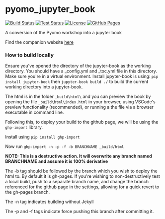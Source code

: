 # pyomo_jupyter_book

[![Build Status](https://github.com/SECQUOIA/pyomo_jupyter_book/workflows/Deploy%20Jupyter%20Book/badge.svg)](https://github.com/SECQUOIA/pyomo_jupyter_book/actions/workflows/main.yml)
[![Test Status](https://github.com/SECQUOIA/pyomo_jupyter_book/workflows/Test%20PR/badge.svg)](https://github.com/SECQUOIA/pyomo_jupyter_book/actions/workflows/test.yml)
[![License](https://img.shields.io/github/license/SECQUOIA/pyomo_jupyter_book)](https://github.com/SECQUOIA/pyomo_jupyter_book/blob/main/LICENSE)
[![GitHub Pages](https://img.shields.io/badge/docs-GitHub%20Pages-blue)](https://secquoia.github.io/pyomo_jupyter_book/intro.html)

A conversion of the Pyomo workshop into a jupyter book

Find the companion website [here](https://secquoia.github.io/pyomo_jupyter_book/intro.html)


### How to build locally
Ensure you've opened the directory of the jupyter-book as the working directory. You should have a _config.yml and _toc.yml file in this directory. Make sure you're in a virtual environment. Install jupyter-book is using:
`pip install jupyter-book`
then
`jupyter-book build ./`
to build the current working directory into a jupyter-book.

The html is in the folder `_build\html\` and you can preview the book by opening the file `_build\html\index.html` in your browser, using VSCode's preview functionality (recommended), or running a the file via a browser executable in command line.

Following this, to deploy your build to the github page, we will be using the `ghp-import` library.

Install using `pip install ghp-import`

Now run `ghp-import -n -p -f -b BRANCHNAME _build/html`

**NOTE: This is a destructive action. It will overwrite any branch named BRANCHNAME and assume it is 100% derivative**

The -b tag should be followed by the branch which you wish to deploy the html to. By default it is gh-pages. If you're wishing to non-destructively test a local build, push to a separate branch name, and change the branch referenced for the github page in the settings, allowing for a quick revert to the gh-pages branch.

The -n tag indicates building without Jekyll

The -p and -f tags indicate force pushing this branch after committing it.
